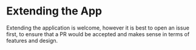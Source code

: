 # Extending the App

Extending the application is welcome, however it is best to open an issue first, to ensure that a PR would be accepted and makes sense in terms of features and design.

